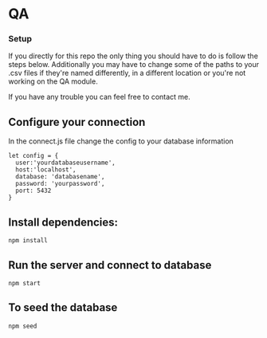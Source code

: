 # QA


### Setup

If you directly for this repo the only thing you should have to do is follow the steps below.  Additionally you may have to change some of the paths to your .csv files if they're named differently, in a different location or you're not working on the QA module.

If you have any trouble you can feel free to contact me.

## Configure your connection

In the connect.js file change the config to your database information

```
let config = {
  user:'yourdatabaseusername',
  host:'localhost',
  database: 'databasename',
  password: 'yourpassword',
  port: 5432
}
```

## Install dependencies:

```
npm install
```

## Run the server and connect to database

```
npm start
```

## To seed the database

```
npm seed
```
